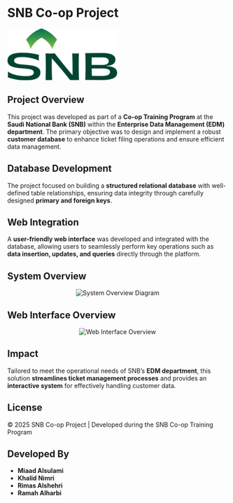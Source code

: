 # SNB Co-op Project

<p align="left">
    <img src="logo.png" alt="SNB Logo">
</p>


## Project Overview
This project was developed as part of a **Co-op Training Program** at the **Saudi National Bank (SNB)** within the **Enterprise Data Management (EDM) department**. The primary objective was to design and implement a robust **customer database** to enhance ticket filing operations and ensure efficient data management.

## Database Development
The project focused on building a **structured relational database** with well-defined table relationships, ensuring data integrity through carefully designed **primary and foreign keys**.

## Web Integration
A **user-friendly web interface** was developed and integrated with the database, allowing users to seamlessly perform key operations such as **data insertion, updates, and queries** directly through the platform.

## System Overview
<p align="center">
    <img src="https://drive.google.com/uc?id=1yR3g6hl6oL1EUnPT9HAHBRdgFm7PV9xf" alt="System Overview Diagram">
</p>

## Web Interface Overview
<p align="center">
    <img src="https://drive.google.com/uc?id=1nl3wEHlHBTJ4Ns5ty32SxI9mkzOpwkpd" alt="Web Interface Overview">
</p>

## Impact
Tailored to meet the operational needs of SNB’s **EDM department**, this solution **streamlines ticket management processes** and provides an **interactive system** for effectively handling customer data.

## License
&copy; 2025 SNB Co-op Project | Developed during the SNB Co-op Training Program

## Developed By
- **Miaad Alsulami**
- **Khalid Nimri**
- **Rimas Alshehri**
- **Ramah Alharbi**
